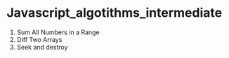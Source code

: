 # Javascript_algotithms_intermediate
 1. Sum All Numbers in a Range
 2. Diff Two Arrays
 3. Seek and destroy